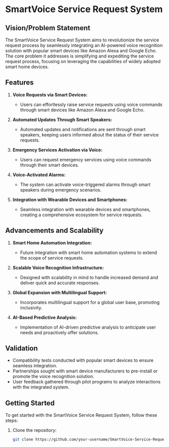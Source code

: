 # SmartVoice Service Request System

## Vision/Problem Statement

The SmartVoice Service Request System aims to revolutionize the service request process by seamlessly integrating an AI-powered voice recognition solution with popular smart devices like Amazon Alexa and Google Echo. The core problem it addresses is simplifying and expediting the service request process, focusing on leveraging the capabilities of widely adopted smart home devices.

## Features

1. **Voice Requests via Smart Devices:**
   - Users can effortlessly raise service requests using voice commands through smart devices like Amazon Alexa and Google Echo.

2. **Automated Updates Through Smart Speakers:**
   - Automated updates and notifications are sent through smart speakers, keeping users informed about the status of their service requests.

3. **Emergency Services Activation via Voice:**
   - Users can request emergency services using voice commands through their smart devices.

4. **Voice-Activated Alarms:**
   - The system can activate voice-triggered alarms through smart speakers during emergency scenarios.

5. **Integration with Wearable Devices and Smartphones:**
   - Seamless integration with wearable devices and smartphones, creating a comprehensive ecosystem for service requests.

## Advancements and Scalability

1. **Smart Home Automation Integration:**
   - Future integration with smart home automation systems to extend the scope of service requests.

2. **Scalable Voice Recognition Infrastructure:**
   - Designed with scalability in mind to handle increased demand and deliver quick and accurate responses.

3. **Global Expansion with Multilingual Support:**
   - Incorporates multilingual support for a global user base, promoting inclusivity.

4. **AI-Based Predictive Analysis:**
   - Implementation of AI-driven predictive analysis to anticipate user needs and proactively offer solutions.

## Validation

- Compatibility tests conducted with popular smart devices to ensure seamless integration.
- Partnerships sought with smart device manufacturers to pre-install or promote the voice recognition solution.
- User feedback gathered through pilot programs to analyze interactions with the integrated system.

## Getting Started

To get started with the SmartVoice Service Request System, follow these steps:

1. Clone the repository:
   ```bash
   git clone https://github.com/your-username/SmartVoice-Service-Request.git
